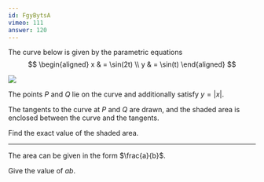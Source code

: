 ```yaml
---
id: FgyBytsA
vimeo: 111
answer: 120
---
```


The curve below is given by the parametric equations
$$
\begin{aligned}
x & = \sin(2t) \\
y & = \sin(t)
\end{aligned}
$$

![](/img/learn/int-20.svg)

The points $P$ and $Q$ lie on the curve and additionally satisfy $y = |x|$.

The tangents to the curve at $P$ and $Q$ are drawn, and the shaded area is enclosed between the curve and the tangents.

Find the exact value of the shaded area.

---

The area can be given in the form $\frac{a}{b}$.

Give the value of $ab$.
